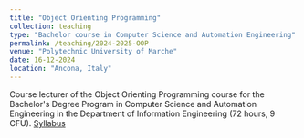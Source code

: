 ```yaml
---
title: "Object Orienting Programming"
collection: teaching
type: "Bachelor course in Computer Science and Automation Engineering"
permalink: /teaching/2024-2025-OOP
venue: "Polytechnic University of Marche"
date: 16-12-2024
location: "Ancona, Italy"
---
```

Course lecturer of the Object Orienting Programming course for the Bachelor's Degree Program in Computer Science and Automation Engineering in the Department of Information Engineering (72 hours, 9 CFU).
[Syllabus](https://guide.univpm.it/af.php?af=470222)